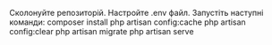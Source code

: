 Сколонуйте репозиторій.
Настройте .env файл.
Запустіть наступні команди:
composer install
php artisan config:cache
php artisan config:clear
php artisan migrate
php artisan serve
